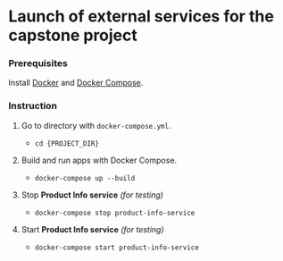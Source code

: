 # Launch of external services for the capstone project

### Prerequisites

Install [Docker](https://docs.docker.com/desktop/mac/install/) and [Docker Compose](https://docs.docker.com/compose/install/).

### Instruction

1. Go to directory with `docker-compose.yml`.
    - `cd {PROJECT_DIR}`
    
2. Build and run apps with Docker Compose.
    - `docker-compose up --build`
    
3. Stop **Product Info service** _(for testing)_
    - `docker-compose stop product-info-service`
    
4. Start **Product Info service** _(for testing)_
    - `docker-compose start product-info-service`